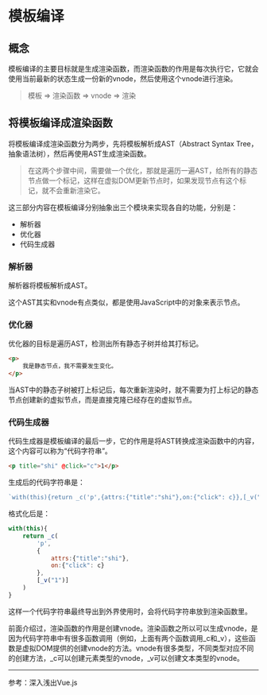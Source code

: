 # 模板编译

## 概念

模板编译的主要目标就是生成渲染函数，而渲染函数的作用是每次执行它，它就会使用当前最新的状态生成一份新的vnode，然后使用这个vnode进行渲染。

> 模板 => 渲染函数 => vnode => 渲染

## 将模板编译成渲染函数

将模板编译成渲染函数分为两步，先将模板解析成AST（Abstract Syntax Tree，抽象语法树），然后再使用AST生成渲染函数。

> 在这两个步骤中间，需要做一个优化，那就是遍历一遍AST，给所有的静态节点做一个标记，这样在虚拟DOM更新节点时，如果发现节点有这个标记，就不会重新渲染它。

这三部分内容在模板编译分别抽象出三个模块来实现各自的功能，分别是：

- 解析器
- 优化器
- 代码生成器

### 解析器

解析器将模板解析成AST。

这个AST其实和vnode有点类似，都是使用JavaScript中的对象来表示节点。

### 优化器

优化器的目标是遍历AST，检测出所有静态子树并给其打标记。

```html
<p>
    我是静态节点，我不需要发生变化。
</p>
```

当AST中的静态子树被打上标记后，每次重新渲染时，就不需要为打上标记的静态节点创建新的虚拟节点，而是直接克隆已经存在的虚拟节点。

### 代码生成器

代码生成器是模板编译的最后一步，它的作用是将AST转换成渲染函数中的内容，这个内容可以称为“代码字符串”。

```html
<p title="shi" @click="c">1</p>
```

生成后的代码字符串是：

```js
`with(this){return _c('p',{attrs:{"title":"shi"},on:{"click": c}},[_v("1")])}`
```

格式化后是：

```js
with(this){
    return _c(
        'p',
        {
            attrs:{"title":"shi"},
            on:{"click": c}
        },
        [_v("1")]
    )
}
```

这样一个代码字符串最终导出到外界使用时，会将代码字符串放到渲染函数里。

前面介绍过，渲染函数的作用是创建vnode。渲染函数之所以可以生成vnode，是因为代码字符串中有很多函数调用（例如，上面有两个函数调用\_c和\_v），这些函数是虚拟DOM提供的创建vnode的方法。vnode有很多类型，不同类型对应不同的创建方法，_c可以创建元素类型的vnode，\_v可以创建文本类型的vnode。

---

参考：深入浅出Vue.js





